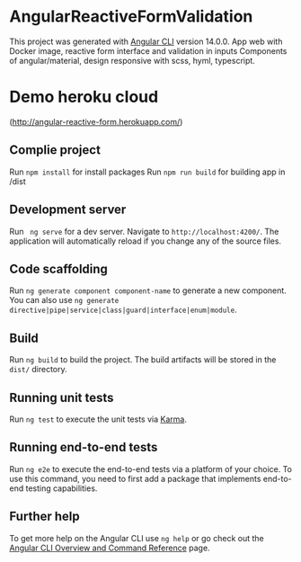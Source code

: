 # AngularReactiveFormValidation

This project was generated with [Angular CLI](https://github.com/angular/angular-cli) version 14.0.0.
App web with Docker image, reactive form interface and validation in inputs
Components of angular/material, design responsive with scss, hyml, typescript.

# Demo heroku cloud

(http://angular-reactive-form.herokuapp.com/)

## Complie project

Run `npm install` for install packages
Run `npm run build` for building app in /dist

## Development server

Run ` ng serve` for a dev server. Navigate to `http://localhost:4200/`. The application will automatically reload if you change any of the source files.

## Code scaffolding

Run `ng generate component component-name` to generate a new component. You can also use `ng generate directive|pipe|service|class|guard|interface|enum|module`.

## Build

Run `ng build` to build the project. The build artifacts will be stored in the `dist/` directory.

## Running unit tests

Run `ng test` to execute the unit tests via [Karma](https://karma-runner.github.io).

## Running end-to-end tests

Run `ng e2e` to execute the end-to-end tests via a platform of your choice. To use this command, you need to first add a package that implements end-to-end testing capabilities.

## Further help

To get more help on the Angular CLI use `ng help` or go check out the [Angular CLI Overview and Command Reference](https://angular.io/cli) page.
